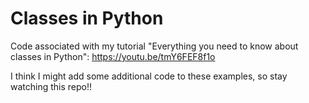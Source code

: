 # Classes in Python
Code associated with my tutorial "Everything you need to know about classes in Python": https://youtu.be/tmY6FEF8f1o

I think I might add some additional code to these examples, so stay watching this repo!!
